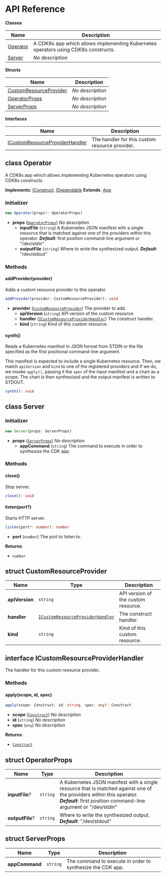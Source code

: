 # API Reference

**Classes**

Name|Description
----|-----------
[Operator](#cdk8s-operator-operator)|A CDK8s app which allows implementing Kubernetes operators using CDK8s constructs.
[Server](#cdk8s-operator-server)|*No description*


**Structs**

Name|Description
----|-----------
[CustomResourceProvider](#cdk8s-operator-customresourceprovider)|*No description*
[OperatorProps](#cdk8s-operator-operatorprops)|*No description*
[ServerProps](#cdk8s-operator-serverprops)|*No description*


**Interfaces**

Name|Description
----|-----------
[ICustomResourceProviderHandler](#cdk8s-operator-icustomresourceproviderhandler)|The handler for this custom resource provider.



## class Operator  <a id="cdk8s-operator-operator"></a>

A CDK8s app which allows implementing Kubernetes operators using CDK8s constructs.

__Implements__: [IConstruct](#constructs-iconstruct), [IDependable](#constructs-idependable)
__Extends__: [App](#cdk8s-app)

### Initializer




```ts
new Operator(props?: OperatorProps)
```

* **props** (<code>[OperatorProps](#cdk8s-operator-operatorprops)</code>)  *No description*
  * **inputFile** (<code>string</code>)  A Kubernetes JSON manifest with a single resource that is matched against one of the providers within this operator. __*Default*__: first position command-line argument or "/dev/stdin"
  * **outputFile** (<code>string</code>)  Where to write the synthesized output. __*Default*__: "/dev/stdout"


### Methods


#### addProvider(provider) <a id="cdk8s-operator-operator-addprovider"></a>

Adds a custom resource provider to this operator.

```ts
addProvider(provider: CustomResourceProvider): void
```

* **provider** (<code>[CustomResourceProvider](#cdk8s-operator-customresourceprovider)</code>)  The provider to add.
  * **apiVersion** (<code>string</code>)  API version of the custom resource. 
  * **handler** (<code>[ICustomResourceProviderHandler](#cdk8s-operator-icustomresourceproviderhandler)</code>)  The construct handler. 
  * **kind** (<code>string</code>)  Kind of this custom resource. 




#### synth() <a id="cdk8s-operator-operator-synth"></a>

Reads a Kubernetes manifest in JSON format from STDIN or the file specified as the first positional command-line argument.

This manifest is expected to
include a single Kubernetes resource. Then, we match `apiVersion` and
`kind` to one of the registered providers and if we do, we invoke
`apply()`, passing it the `spec` of the input manifest and a chart as a
scope. The chart is then synthesized and the output manifest is written to
STDOUT.

```ts
synth(): void
```







## class Server  <a id="cdk8s-operator-server"></a>




### Initializer




```ts
new Server(props: ServerProps)
```

* **props** (<code>[ServerProps](#cdk8s-operator-serverprops)</code>)  *No description*
  * **appCommand** (<code>string</code>)  The command to execute in order to synthesize the CDK app. 


### Methods


#### close() <a id="cdk8s-operator-server-close"></a>

Stop server.

```ts
close(): void
```





#### listen(port?) <a id="cdk8s-operator-server-listen"></a>

Starts HTTP server.

```ts
listen(port?: number): number
```

* **port** (<code>number</code>)  The port to listen to.

__Returns__:
* <code>number</code>



## struct CustomResourceProvider  <a id="cdk8s-operator-customresourceprovider"></a>






Name | Type | Description 
-----|------|-------------
**apiVersion** | <code>string</code> | API version of the custom resource.
**handler** | <code>[ICustomResourceProviderHandler](#cdk8s-operator-icustomresourceproviderhandler)</code> | The construct handler.
**kind** | <code>string</code> | Kind of this custom resource.



## interface ICustomResourceProviderHandler  <a id="cdk8s-operator-icustomresourceproviderhandler"></a>


The handler for this custom resource provider.
### Methods


#### apply(scope, id, spec) <a id="cdk8s-operator-icustomresourceproviderhandler-apply"></a>



```ts
apply(scope: Construct, id: string, spec: any): Construct
```

* **scope** (<code>[Construct](#constructs-construct)</code>)  *No description*
* **id** (<code>string</code>)  *No description*
* **spec** (<code>any</code>)  *No description*

__Returns__:
* <code>[Construct](#constructs-construct)</code>



## struct OperatorProps  <a id="cdk8s-operator-operatorprops"></a>






Name | Type | Description 
-----|------|-------------
**inputFile**? | <code>string</code> | A Kubernetes JSON manifest with a single resource that is matched against one of the providers within this operator.<br/>__*Default*__: first position command-line argument or "/dev/stdin"
**outputFile**? | <code>string</code> | Where to write the synthesized output.<br/>__*Default*__: "/dev/stdout"



## struct ServerProps  <a id="cdk8s-operator-serverprops"></a>






Name | Type | Description 
-----|------|-------------
**appCommand** | <code>string</code> | The command to execute in order to synthesize the CDK app.



